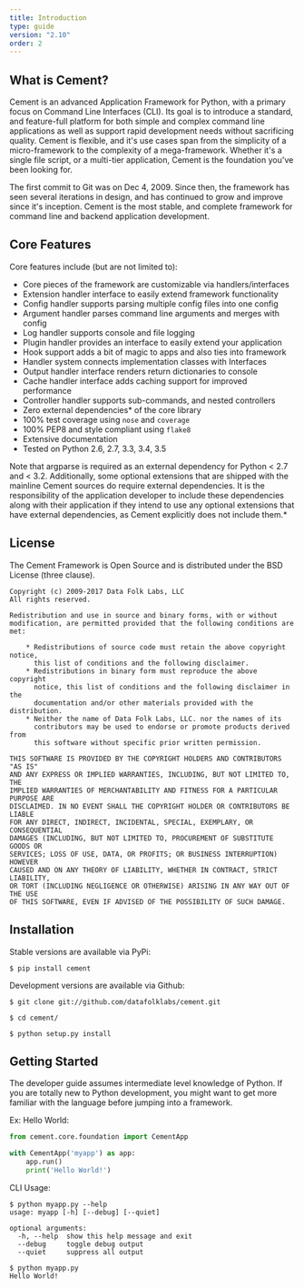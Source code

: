 ```yaml
---
title: Introduction
type: guide
version: "2.10"
order: 2
---
```


## What is Cement?

Cement is an advanced Application Framework for Python, with a primary focus on Command Line Interfaces (CLI).  Its goal is to introduce a standard, and feature-full platform for both simple and complex command line applications as well as support rapid development needs without sacrificing quality.  Cement is flexible, and it's use cases span from the simplicity of a micro-framework to the complexity of a mega-framework. Whether it's a single file script, or a multi-tier application, Cement is the foundation you've been looking for.

The first commit to Git was on Dec 4, 2009.  Since then, the framework has seen several iterations in design, and has continued to grow and improve since it's inception.  Cement is the most stable, and complete framework for command line and backend application development.

## Core Features

Core features include (but are not limited to):

- Core pieces of the framework are customizable via handlers/interfaces
- Extension handler interface to easily extend framework functionality
- Config handler supports parsing multiple config files into one config
- Argument handler parses command line arguments and merges with config
- Log handler supports console and file logging
- Plugin handler provides an interface to easily extend your application
- Hook support adds a bit of magic to apps and also ties into framework
- Handler system connects implementation classes with Interfaces
- Output handler interface renders return dictionaries to console
- Cache handler interface adds caching support for improved performance
- Controller handler supports sub-commands, and nested controllers
- Zero external dependencies* of the core library
- 100% test coverage using ``nose`` and ``coverage``
- 100% PEP8 and style compliant using ``flake8``
- Extensive documentation
- Tested on Python 2.6, 2.7, 3.3, 3.4, 3.5

<p class="tip-warn">Note that argparse is required as an external dependency for Python < 2.7 and < 3.2.  Additionally, some optional extensions that are shipped with the mainline Cement sources do require external dependencies.  It is the responsibility of the application developer to include these dependencies along with their application if they intend to use any optional extensions that have external dependencies, as Cement explicitly does not include them.*</p>

## License

The Cement Framework is Open Source and is distributed under the BSD License (three clause).

```
Copyright (c) 2009-2017 Data Folk Labs, LLC
All rights reserved.

Redistribution and use in source and binary forms, with or without
modification, are permitted provided that the following conditions are met:

    * Redistributions of source code must retain the above copyright notice,
      this list of conditions and the following disclaimer.
    * Redistributions in binary form must reproduce the above copyright
      notice, this list of conditions and the following disclaimer in the
      documentation and/or other materials provided with the distribution.
    * Neither the name of Data Folk Labs, LLC. nor the names of its
      contributors may be used to endorse or promote products derived from
      this software without specific prior written permission.

THIS SOFTWARE IS PROVIDED BY THE COPYRIGHT HOLDERS AND CONTRIBUTORS "AS IS"
AND ANY EXPRESS OR IMPLIED WARRANTIES, INCLUDING, BUT NOT LIMITED TO, THE
IMPLIED WARRANTIES OF MERCHANTABILITY AND FITNESS FOR A PARTICULAR PURPOSE ARE
DISCLAIMED. IN NO EVENT SHALL THE COPYRIGHT HOLDER OR CONTRIBUTORS BE LIABLE
FOR ANY DIRECT, INDIRECT, INCIDENTAL, SPECIAL, EXEMPLARY, OR CONSEQUENTIAL
DAMAGES (INCLUDING, BUT NOT LIMITED TO, PROCUREMENT OF SUBSTITUTE GOODS OR
SERVICES; LOSS OF USE, DATA, OR PROFITS; OR BUSINESS INTERRUPTION) HOWEVER
CAUSED AND ON ANY THEORY OF LIABILITY, WHETHER IN CONTRACT, STRICT LIABILITY,
OR TORT (INCLUDING NEGLIGENCE OR OTHERWISE) ARISING IN ANY WAY OUT OF THE USE
OF THIS SOFTWARE, EVEN IF ADVISED OF THE POSSIBILITY OF SUCH DAMAGE.
```

## Installation

Stable versions are available via PyPi:

```
$ pip install cement
```

Development versions are available via Github:

```
$ git clone git://github.com/datafolklabs/cement.git

$ cd cement/

$ python setup.py install
```

## Getting Started

<p class="tip-warn">The developer guide assumes intermediate level knowledge of Python. If you are totally new to Python development, you might want to get more familiar with the language before jumping into a framework.</p>

Ex: Hello World:

```python
from cement.core.foundation import CementApp

with CementApp('myapp') as app:
    app.run()
    print('Hello World!')
```

CLI Usage:

```
$ python myapp.py --help
usage: myapp [-h] [--debug] [--quiet]

optional arguments:
  -h, --help  show this help message and exit
  --debug     toggle debug output
  --quiet     suppress all output

$ python myapp.py
Hello World!
```


